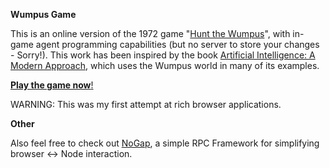 **Wumpus Game**

This is an online version of the 1972 game "[Hunt the Wumpus](http://en.wikipedia.org/wiki/Hunt_the_Wumpus)", with in-game agent programming capabilities (but no server to store your changes - Sorry!).
This work has been inspired by the book [Artificial Intelligence: A Modern Approach](http://aima.cs.berkeley.edu/), which uses the Wumpus world in many of its examples.

[**Play the game now**!](http://domiii.github.io/WumpusGame/)

WARNING: This was my first attempt at rich browser applications.


**Other**

Also feel free to check out [NoGap](https://github.com/Domiii/NoGap), a simple RPC Framework for simplifying browser <-> Node interaction.
